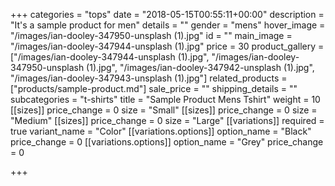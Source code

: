 +++
categories = "tops"
date = "2018-05-15T00:55:11+00:00"
description = "It's a sample product for men"
details = ""
gender = "mens"
hover_image = "/images/ian-dooley-347950-unsplash (1).jpg"
id = ""
main_image = "/images/ian-dooley-347944-unsplash (1).jpg"
price = 30
product_gallery = ["/images/ian-dooley-347944-unsplash (1).jpg", "/images/ian-dooley-347950-unsplash (1).jpg", "/images/ian-dooley-347942-unsplash (1).jpg", "/images/ian-dooley-347943-unsplash (1).jpg"]
related_products = ["products/sample-product.md"]
sale_price = ""
shipping_details = ""
subcategories = "t-shirts"
title = "Sample Product Mens Tshirt"
weight = 10
[[sizes]]
price_change = 0
size = "Small"
[[sizes]]
price_change = 0
size = "Medium"
[[sizes]]
price_change = 0
size = "Large"
[[variations]]
required = true
variant_name = "Color"
[[variations.options]]
option_name = "Black"
price_change = 0
[[variations.options]]
option_name = "Grey"
price_change = 0

+++

